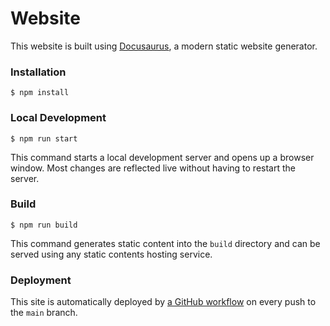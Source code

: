 # Website

This website is built using [Docusaurus][docusaurus], a modern static website generator.

### Installation

```
$ npm install
```

### Local Development

```
$ npm run start
```

This command starts a local development server and opens up a browser window. Most changes are reflected live without having to restart the server.

### Build

```
$ npm run build
```

This command generates static content into the `build` directory and can be served using any static contents hosting service.

### Deployment

This site is automatically deployed by [a GitHub workflow][deploy-github-pages] on every push to the `main` branch.

[docusaurus]: https://docusaurus.io/
[deploy-github-pages]: /.github/workflows/deploy-gh-pages.yaml
